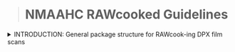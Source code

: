 ># NMAAHC RAWcooked Guidelines 

<details><summary>INTRODUCTION: General package structure for RAWcook-ing DPX film scans</summary>

>### This intro section describes general package structure for directories of DPX film scans and files designated to be attachements in the Matroska container created via RAWcooked. 
>#### Tags will be discussed later.  

<br/>

The most general directory structure for DPX films scans and attachments is:

<details><summary>Structure</summary>
<img src="images/DPX_directoryStructure.png">
</details>

<details><summary>Files</summary>

- the top directory is Object_ID_resolution
	- this should be constructed at the time of scanning
	- the Object ID is the NMAAHC Object ID number
	- the resolution is the is the pixel resolution of the DPX scans
- the .wav file will exist if the film being scanned has an audio track
	- PCM/24/48
- the .dpx files are all the frames of the film that were scanned
	- NMAAHC naming structure:
		- OBJECT_ID_7digit.dpx
		- start with 0000000.dpx
		- e.g. 2012_79_1_16_1a_0000000.dpx
- the .TIF files are photos of the physical object
- README.txt
	- notes
	- need to structure this
	- current "my name is Crystal and when I was making these DPX I was thinkng about the stars."
- .zip file is a SD .mp4 of the full film being scanned
	- this may not actually be an acceptable attachment
	- will discuss further with Jerome/Dave
	- should be made at time of scan
- still-01_JPC_AV-474_0000226.png
	- these are .dpx that were trasncoded into .png via Photoshop to be representative stills
	- make 3-4 per scan


</details>
<details><summary>Tags</summary>


| tag                       | value                                   | DAMS field                | Comments                                                          | 
| ------------------------- | ------                                  | ------------              | --------                                                          |
| TITLE                     | Twilight City                           | mkv_title                 | title as determined by technician at time of transfer  |SUB_TITLE         	    | A Journey to the Moon		      | mkv_sub_title             |Sub title of object
| _coding_history            | O=VHS, C=Color, S=Analog, VS= NTSC, F=24, A=4:3, R=640×480, T=Sony SVO-5800,  O=FFV1mkv, C=Color, V=Composite, S=Analog Stereo, F=24, A=4:3, W=10-bit, R=640×480, M=YUV422p10, T=Blackmagic UltraStudio 4K Mini SN123456, ffmpeg vrecord; in-house, O=FFV1mkv, W=10-bit, R640x480, MYUV422p10 N=Emily Nabasny  | mkv_coding_history                                                   | Coding history for tape digitization. Should we use the cumbersome FADGI lingo? |
| ENCODER		    | Lasergraphics Scanstation .08           | mkv_encoder    	
| ENCODER_SETTINGS          |                                         | mkv_encoder_settings      | A list of the settings used for encoding this item. No specific format.
| DIRECTOR		    | Blake McDowell                          | mkv_director              | Director of film
| DESCRIPTION               | In the 1980s a young journalist...      | mkv_content_description   | short content description created by technician at time of transfer |
| DATE_DIGITIZED            | 2023-08-07                              | MKV_date_digitized        | The time that the item was transferred to a digital medium. This is akin to the “IDIT” tag in [@?RIFF.tags
| CATALOG_NUMBER            | 2012.79.1.16.1a                         | mkv_catalog_number        | unit identifier |
| _alternate_identifier     | TR2019-63                               | mkv_alternate_indentifier | for your secret agent ID |
| FPS                       | 18fps                                   | mkv_fps                   | we do also put this in the DPX header... but does anyone anywhere ever look at those? |
| ORIGINAL_MEDIA_FORMAT     | 16mm                                    | mkv_originating_media_type| needs controlled vocab... PBCore... how to enforce? |
| _creator                  | Smithsonian NMAAHC                      | mkv_creator               | Entity responsible for creation of digital file |
| COPYRIGHT                 | Use required by copyright holder        | mkv_copyright 
| LICENSE		    | NMAAHC License                          | mkv_license 
|||||      
<br>

<?xml version="1.0"?>
<!-- <!DOCTYPE Tags SYSTEM "matroskatags.dtd"> -->
<Tags>
  <Tag>
    <Targets />
    <Simple>
      <Name>TITLE</Name>
      <String>Twilight City</String>
    </Simple>
  </Tag>
  <Tag>
    <Simple>
      <Name>CONTENT_DESCRIPTION</Name>
      <String>In the 1980s a young journalist... </String>
    </Simple>
    <Targets />
  </Tag>
  <Tag>
    <Simple>
      <Name>CODING_HISTORY</Name>
      <String>O=VHS, C=Color, S=Analog, VS= NTSC, F=24, A=4:3, R=640×480, T=Sony SVO-5800,  O=FFV1mkv, C=Color, V=Composite, S=Analog Stereo, F=24, A=4:3, W=10-bit, R=640×480, M=YUV422p10, T=Blackmagic UltraStudio 4K Mini SN123456, ffmpeg vrecord; in-house, O=FFV1mkv, W=10-bit, R640x480, MYUV422p10 N=Emily Nabasny</String>
    </Simple>
    <Targets />
  </Tag>
  <Tag>
    <Simple>
      <Name>ORIGINAL_MEDIA_TYPE</Name>
      <String>16mm</String>
    </Simple>
    <Targets />
  </Tag>
  <Tag>
    <Simple>
      <Name>CAMERA_MAKE_MODEL</Name>
      <String>Canon C300</String>
    </Simple>
    <Targets />
  </Tag>
</Tags>

</details>

</details>
